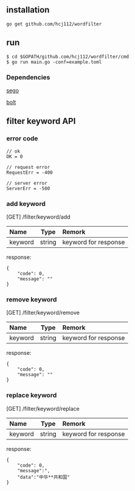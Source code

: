 ## installation
```
go get github.com/hcj112/wordfilter
```


## run

```
$ cd $GOPATH/github.com/hcj112/wordfilter/cmd
$ go run main.go -conf=example.toml
```

### Dependencies
[sego](https://github.com/huichen/sego)

[bolt](https://github.com/boltdb/bolt)




## filter keyword API

### error code
```
// ok
OK = 0

// request error
RequestErr = -400

// server error
ServerErr = -500
```

### add keyword
[GET] /filter/keyword/add

| Name            | Type     | Remork                 |
|:----------------|:--------:|:-----------------------|
| keyword | string    | keyword for response |

response:
```
{
    "code": 0,
    "message": ""
}
```

### remove keyword
[GET] /filter/keyword/remove

| Name            | Type     | Remork                 |
|:----------------|:--------:|:-----------------------|
| keyword | string    | keyword for response |

response:
```
{
    "code": 0,
    "message": ""
}
```

### replace keyword
[GET] /filter/keyword/replace

| Name            | Type     | Remork                 |
|:----------------|:--------:|:-----------------------|
| keyword | string    | keyword for response |

response:
```
{
    "code": 0,
    "message":",
    "data":"中华**共和国"
}
```
